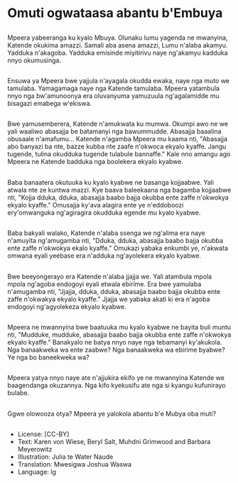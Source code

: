 # Omuti ogwataasa abantu b'Embuya

##
Mpeera yabeeranga ku kyalo Mbuya. Olunaku lumu yagenda ne
mwanyina, Katende okukima amazzi. Samali aba asena amazzi,
Lumu n'alaba akamyu. Yadduka n'akagoba. Yadduka emisinde
miyitirivu naye ng'akamyu kadduka nnyo okumusinga.

##

##
Ensuwa ya Mpeera bwe yajjula n'ayagala okudda ewaka, naye nga
muto we tamulaba. Yamagamaga naye nga Katende tamulaba.
Mpeera yatambula nnyo nga bw'amunoonya era oluvanyuma
yamuzuula ng'agalamidde mu bisagazi emabega w'ekiswa.

##

##
Bwe yamusemberera, Katende n'amukwata ku mumwa. Okumpi
awo ne we yali waaliwo abasajja be batamanyi nga bawummudde.
Abasajja baaalina obusaale n'amafumu... Katende n'agamba
Mpeera mu kaama nti, "Abasajja abo banyazi ba nte, bazze kubba
nte zaafe n'okwoca ekyalo kyaffe. Jangu tugende, tulina okudduka
tugende tulabule bannaffe." Kale nno amangu ago Mpeera ne
Katende badduka nga boolekera ekyalo kyabwe.

##
Baba banaatera okutuuka ku kyalo kyabwe ne basanga kojjaabwe.
Yali atwala nte ze kuntwa mazzi. Kye baava baleekaana nga
bagamba kojjaabwe nti, "Kojja dduka, dduka, abasajja baabo bajja
okubba ente zaffe n'okwokya ekyalo kyaffe." Omusajja ky'ava
alagira ente ye n'eddoboozi ery'omwanguka ng'agiragira okudduka
egende mu kyalo kyabwe.

##

##
Baba bakyali walako, Katende n'alaba ssenga we ng'alima era
naye n'amuyita ng'amugamba nti, "Dduka, dduka, abasajja baabo
bajja okubba ente zaffe n'okwokya ekalo kyaffe." Omukazi yabaka
enkumbi ye, n'akwata omwana eyali yeebase era n'adduka
ng'ayolekera ekyalo kyabwe.

##

##
Bwe beeyongerayo era Katende n'alaba jjajja we. Yali atambula
mpola mpola ng'agoba endogoyi eyali etwala ebirime. Era bwe
yamulaba n'amugamba nti, "Jjajja, dduka, dduka, abasajja baabo
bajja okubba ente zaffe n'okwakya ekyalo kyaffe." Jjajja we yabaka
akati ki era n'agoba endogoyi ng'agyolekeza ekyalo kyabwe.

##
Mpeera ne mwannyina bwe baatuuka mu kyalo kyabwe ne bayita
buli muntu nti, "Mudduke, mudduke, abasajja baabo bajja okubba
ente zaffe n'okwokya ekyalo kyaffe."
Banakyalo ne batya nnyo naye nga tebamanyi ky'akukola.
Nga banaakweka wa ente zaabwe?
Nga banaakweka wa ebirime byabwe?
Ye nga bo baneekweka wa?

##

##
Mpeera yatya nnyo naye ate n'ajjukira ekifo ye ne mwannyina
Katende we baagendanga okuzannya. Nga kifo kyekusifu ate nga
si kyangu kufunirayo bulabe.

##

##
Ggwe olowooza otya?
Mpeera ye yalokola abantu b'e
Mubya oba muti?

##
* License: [CC-BY]
* Text: Karen von Wiese, Beryl Salt, Muhdni Grimwood
and Barbara Meyerowitz
* Illustration: Julia te Water Naude
* Translation: Mwesigwa Joshua Waswa
* Language: lg
